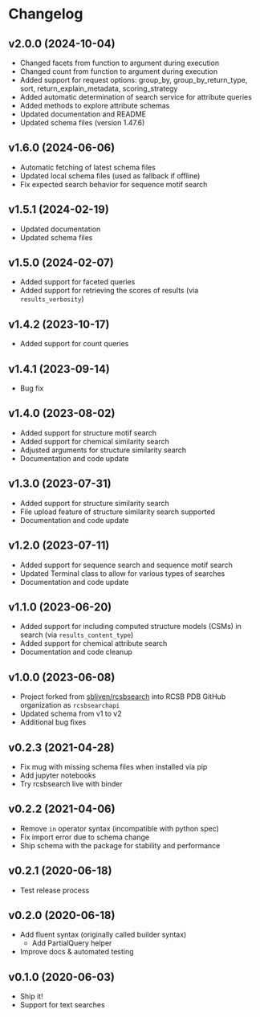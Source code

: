 # Changelog

## v2.0.0 (2024-10-04)

- Changed facets from function to argument during execution
- Changed count from function to argument during execution
- Added support for request options: group_by, group_by_return_type, sort, return_explain_metadata, scoring_strategy
- Added automatic determination of search service for attribute queries
- Added methods to explore attribute schemas
- Updated documentation and README
- Updated schema files (version 1.47.6)

## v1.6.0 (2024-06-06)

- Automatic fetching of latest schema files
- Updated local schema files (used as fallback if offline)
- Fix expected search behavior for sequence motif search

## v1.5.1 (2024-02-19)

- Updated documentation
- Updated schema files

## v1.5.0 (2024-02-07)

- Added support for faceted queries
- Added support for retrieving the scores of results (via `results_verbosity`)

## v1.4.2 (2023-10-17)

- Added support for count queries

## v1.4.1 (2023-09-14)

- Bug fix

## v1.4.0 (2023-08-02)

- Added support for structure motif search
- Added support for chemical similarity search
- Adjusted arguments for structure similarity search
- Documentation and code update

## v1.3.0 (2023-07-31)

- Added support for structure similarity search
- File upload feature of structure similarity search supported
- Documentation and code update

## v1.2.0 (2023-07-11)

- Added support for sequence search and sequence motif search
- Updated Terminal class to allow for various types of searches
- Documentation and code update

## v1.1.0 (2023-06-20)

- Added support for including computed structure models (CSMs) in search (via `results_content_type`)
- Added support for chemical attribute search
- Documentation and code cleanup

## v1.0.0 (2023-06-08)

- Project forked from [sbliven/rcsbsearch](https://github.com/sbliven/rcsbsearch) into RCSB PDB GitHub organization as `rcsbsearchapi`
- Updated schema from v1 to v2
- Additional bug fixes

## v0.2.3 (2021-04-28)

- Fix mug with missing schema files when installed via pip
- Add jupyter notebooks
- Try rcsbsearch live with binder

## v0.2.2 (2021-04-06)

- Remove `in` operator syntax (incompatible with python spec)
- Fix import error due to schema change
- Ship schema with the package for stability and performance

## v0.2.1 (2020-06-18)

- Test release process

## v0.2.0 (2020-06-18)

- Add fluent syntax (originally called builder syntax)
  - Add PartialQuery helper
- Improve docs & automated testing

## v0.1.0 (2020-06-03)

- Ship it!
- Support for text searches